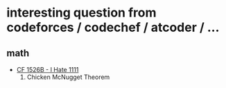 # interesting question from codeforces / codechef / atcoder / ...

## math
* [CF 1526B - I Hate 1111](https://codeforces.com/contest/1526/problem/B)
    1. Chicken McNugget Theorem